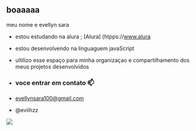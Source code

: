 ## boaaaaa

meu nome e evellyn sara

- estou estudando na alura ; [Alura] (htpps://www.alura
- estou desenvolvendo na linguaguem javaScript
- ultilizo esse espaço para minha organizaçao e compartilhamento dos meus projetos desenvolvidos

-  ### voce entrar em contato 📫

-  evellynsara100@gmail.com

-  @eviihzz

  ![](https://media1.tenor.com/m/opEBWw0uddoAAAAC/umm.gif)
